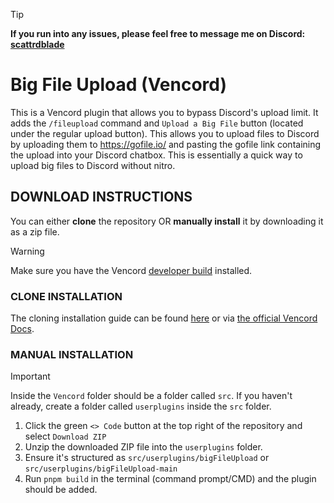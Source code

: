 > [!TIP]
> **If you run into any issues, please feel free to message me on Discord: [scattrdblade](https://discord.com/users/678007540608532491)**
# Big File Upload (Vencord)
This is a Vencord plugin that allows you to bypass Discord's upload limit. It adds the `/fileupload` command and `Upload a Big File` button (located under the regular upload button). This allows you to upload files to Discord by uploading them to https://gofile.io/ and pasting the gofile link containing the upload into your Discord chatbox. This is essentially a quick way to upload big files to Discord without nitro.

## DOWNLOAD INSTRUCTIONS
You can either __clone__ the repository OR __manually install__ it by downloading it as a zip file.<br/>
> [!WARNING]
> Make sure you have the Vencord [developer build](https://docs.vencord.dev/installing/) installed.<br/>

### CLONE INSTALLATION
The cloning installation guide can be found [here](https://discord.com/channels/1015060230222131221/1257038407503446176/1257038407503446176) or via [the official Vencord Docs](https://docs.vencord.dev/installing/custom-plugins/).

### MANUAL INSTALLATION
> [!IMPORTANT]
> Inside the `Vencord` folder should be a folder called `src`. If you haven't already, create a folder called `userplugins` inside the `src` folder.
1. Click the green `<> Code` button at the top right of the repository and select `Download ZIP`
2. Unzip the downloaded ZIP file into the `userplugins` folder.
3. Ensure it's structured as `src/userplugins/bigFileUpload` or `src/userplugins/bigFileUpload-main`
5. Run `pnpm build` in the terminal (command prompt/CMD) and the plugin should be added.
